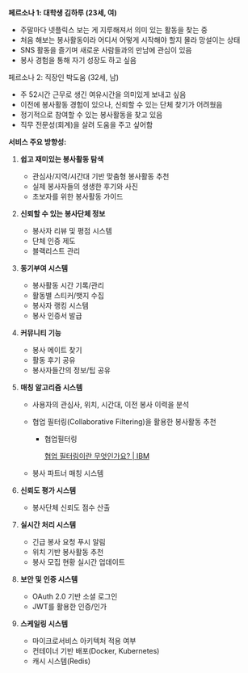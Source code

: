 **페르소나 1: 대학생 김하루 (23세, 여)**

- 주말마다 넷플릭스 보는 게 지루해져서 의미 있는 활동을 찾는 중
- 처음 해보는 봉사활동이라 어디서 어떻게 시작해야 할지 몰라 망설이는 상태
- SNS 활동을 즐기며 새로운 사람들과의 만남에 관심이 있음
- 봉사 경험을 통해 자기 성장도 하고 싶음

페르소나 2: 직장인 박도움 (32세, 남)

- 주 52시간 근무로 생긴 여유시간을 의미있게 보내고 싶음
- 이전에 봉사활동 경험이 있으나, 신뢰할 수 있는 단체 찾기가 어려웠음
- 정기적으로 참여할 수 있는 봉사활동을 찾고 있음
- 직무 전문성(회계)을 살려 도움을 주고 싶어함

**서비스 주요 방향성:**

1. **쉽고 재미있는 봉사활동 탐색**
    - 관심사/지역/시간대 기반 맞춤형 봉사활동 추천
    - 실제 봉사자들의 생생한 후기와 사진
    - 초보자를 위한 봉사활동 가이드
2. **신뢰할 수 있는 봉사단체 정보**
    - 봉사자 리뷰 및 평점 시스템
    - 단체 인증 제도
    - 블랙리스트 관리
3. **동기부여 시스템**
    - 봉사활동 시간 기록/관리
    - 활동별 스티커/뱃지 수집
    - 봉사자 랭킹 시스템
    - 봉사 인증서 발급
4. **커뮤니티 기능**
    - 봉사 메이트 찾기
    - 활동 후기 공유
    - 봉사자들간의 정보/팁 공유

1. **매칭 알고리즘 시스템**
    - 사용자의 관심사, 위치, 시간대, 이전 봉사 이력을 분석
    - 협업 필터링(Collaborative Filtering)을 활용한 봉사활동 추천
        - 협업필터링
            
            [협업 필터링이란 무엇인가요? | IBM](https://www.ibm.com/kr-ko/topics/collaborative-filtering)
            
    - 봉사 파트너 매칭 시스템
2. **신뢰도 평가 시스템**
    - 봉사단체 신뢰도 점수 산출
3. **실시간 처리 시스템**
    - 긴급 봉사 요청 푸시 알림
    - 위치 기반 봉사활동 추천
    - 봉사 모집 현황 실시간 업데이트
4. **보안 및 인증 시스템**
    - OAuth 2.0 기반 소셜 로그인
    - JWT를 활용한 인증/인가
5. **스케일링 시스템**
    - 마이크로서비스 아키텍처 적용 여부
    - 컨테이너 기반 배포(Docker, Kubernetes)
    - 캐시 시스템(Redis)